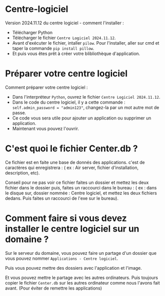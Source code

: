 # Centre-logiciel
Version 2024.11.12 du centre logiciel - comment l'installer :
- Télécharger Python
- Télécharger le fichier `Centre Logiciel 2024.11.12`.
- Avant d'exécuter le fichier, intaller `pilow`. Pour l'installer, aller sur cmd et taper la commande `pip install pillow`.
- Et puis vous êtes prêt à créer votre blibliothèque d'application.

# Préparer votre centre logiciel
Comment préparer votre centre logiciel :
- Dans l'interpréteur `Python`, ouvrez le fichier `Centre Logiciel 2024.11.12`.
- Dans le code du centre logiciel, il y a cette commande : `self.admin_password = "admin123"`, changez-la par un mot autre mot de passe.
- Ce code vous sera utile pour ajouter un application ou supprimer un application.
- Maintenant vous pouvez l'ouvrir.

# C'est quoi le fichier Center.db ?
Ce fichier est en faite une base de donnés des applications. c'est de caractères qui enregistrera :
( ex : Air server, fichier d'installation, description, etc).

Conseil pour ne pas voir ce fichier faites un dossier et mettez les deux fichier dans le dossier puis, faites un raccourci dans le bureau :
( ex : dans le disque sur, dossier nommée : Centre logiciel, et mettez les deux fichiers dedans. Puis faites un raccourci de l'exe sur le bureau).

# Comment faire si vous devez installer le centre logiciel sur un domaine ?
Sur le serveur du domaine, vous pouvez faire un partage d'un dossier que vous pouvez nommer `Applications - Centre logiciel`.

Puis vous pouvez mettre des dossiers avec l'application et l'image.

Et vous pouvez mettre le partage avec les autres ordinateurs. Puis toujours copier le fichier `Center.db` sur les autres ordinateur comme nous l'avons fait avant. (Pour éviter de remettre les applications)


